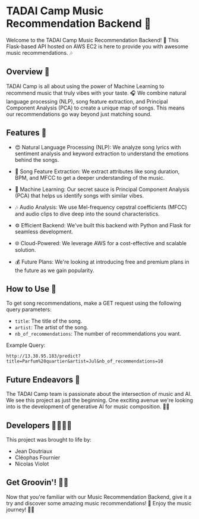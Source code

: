 # TADAI Camp Music Recommendation Backend 🎵

Welcome to the TADAI Camp Music Recommendation Backend! 🚀 This Flask-based API hosted on AWS EC2 is here to provide you with awesome music recommendations. 🎶

## Overview 📝

TADAI Camp is all about using the power of Machine Learning to recommend music that truly vibes with your taste. 🎧 We combine natural language processing (NLP), song feature extraction, and Principal Component Analysis (PCA) to create a unique map of songs. This means our recommendations go way beyond just matching sound.

## Features 🌟

- 😍 Natural Language Processing (NLP): We analyze song lyrics with sentiment analysis and keyword extraction to understand the emotions behind the songs.

- 🎵 Song Feature Extraction: We extract attributes like song duration, BPM, and MFCC to get a deeper understanding of the music.

- 🤖 Machine Learning: Our secret sauce is Principal Component Analysis (PCA) that helps us identify songs with similar vibes.

- 🎶 Audio Analysis: We use Mel-frequency cepstral coefficients (MFCC) and audio clips to dive deep into the sound characteristics.

- ⚙️ Efficient Backend: We've built this backend with Python and Flask for seamless development.

- 🌐 Cloud-Powered: We leverage AWS for a cost-effective and scalable solution.

- 💰 Future Plans: We're looking at introducing free and premium plans in the future as we gain popularity.

## How to Use 🤔

To get song recommendations, make a GET request using the following query parameters:

- `title`: The title of the song.
- `artist`: The artist of the song.
- `nb_of_recommendations`: The number of recommendations you want.

Example Query:
```
http://13.38.95.183/predict?title=Parfum%20quartier&artist=Jul&nb_of_recommendations=10
```

## Future Endeavors 🚀

The TADAI Camp team is passionate about the intersection of music and AI. We see this project as just the beginning. One exciting avenue we're looking into is the development of generative AI for music composition. 🎵🤖

## Developers 👩‍💻👨‍💻

This project was brought to life by:
- Jean Doutriaux
- Cléophas Fournier
- Nicolas Violot

## Get Groovin'! 🕺💃

Now that you're familiar with our Music Recommendation Backend, give it a try and discover some amazing music recommendations! 🎉 Enjoy the music journey! 🎵🔥
